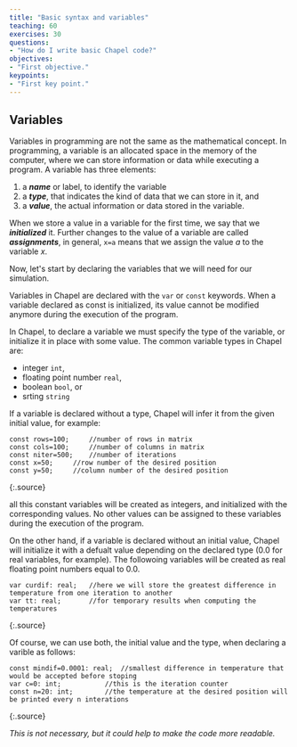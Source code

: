 ```yaml
---
title: "Basic syntax and variables"
teaching: 60
exercises: 30
questions:
- "How do I write basic Chapel code?"
objectives:
- "First objective."
keypoints:
- "First key point."
---
```


## Variables

Variables in programming are not the same as the mathematical concept. In programming, a variable is an allocated space in the memory of the computer, where we can store information or data while executing a program. A variable has three elements: 
1. a **_name_** or label, to identify the variable 
2. a **_type_**, that indicates the kind of data that we can store in it, and
3. a **_value_**, the actual information or data stored in the variable.

When we store a value in a variable for the first time, we say that we **_initialized_** it. Further changes to the value of a variable are called **_assignments_**, in general, `x=a` means that we assign the value *a* to the variable *x*.

Now, let's start by declaring the variables that we will need for our simulation. 

Variables in Chapel are declared with the `var` or `const` keywords. When a variable declared as const is initialized, its value cannot be modified anymore during the execution of the program. 

In Chapel, to declare a variable we must specify the type of the variable, or initialize it in place with some value. The common variable types in Chapel are:
* integer `int`, 
* floating point number `real`, 
* boolean `bool`, or 
* srting `string`


If a variable is declared without a type, Chapel will infer it from the given initial value, for example:

~~~
const rows=100;		//number of rows in matrix
const cols=100;		//number of columns in matrix
const niter=500;	//number of iterations
const x=50;		//row number of the desired position
const y=50;		//column number of the desired position
~~~
{:.source}

all this constant variables will be created as integers, and initialized with the corresponding values. No other values can be assigned to these variables during the execution of the program.

On the other hand, if a variable is declared without an initial value, Chapel will initialize it with a defualt value depending on the declared type (0.0 for real variables, for example). The followoing variables will be created as real floating point numbers equal to 0.0.

~~~
var curdif: real;	//here we will store the greatest difference in temperature from one iteration to another 
var tt: real;		//for temporary results when computing the temperatures
~~~
{:.source}

Of course, we can use both, the initial value and the type, when declaring a varible as follows:

~~~
const mindif=0.0001: real;	//smallest difference in temperature that would be accepted before stoping
var c=0: int;			//this is the iteration counter
const n=20: int;		//the temperature at the desired position will be printed every n interations
~~~
{:.source}

*This is not necessary, but it could help to make the code more readable.*
